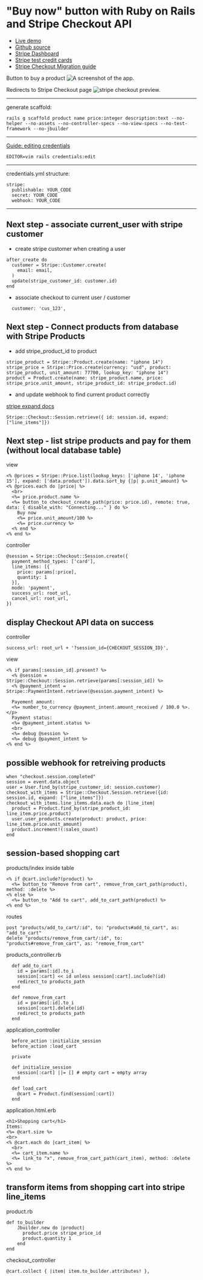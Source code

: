 # "Buy now" button with Ruby on Rails and Stripe Checkout API

* [Live demo](https://shoplify.herokuapp.com/)
* [Github source](https://github.com/yshmarov/shoplify)
* [Stripe Dashboard](https://dashboard.stripe.com/)
* [Stripe test credit cards](https://stripe.com/docs/testing)
* [Stripe Checkout Migration guide](https://stripe.com/docs/payments/checkout/migration)

Button to buy a product
![A screenshot of the app.](./shoplify-preview.png)

Redirects to Stripe Checkout page
![stripe checkout preview.](./stripe-checkout-preview.png)

****

generate scaffold:
```
rails g scaffold product name price:integer description:text --no-helper --no-assets --no-controller-specs --no-view-specs --no-test-framework --no-jbuilder 
```

****

[Guide: editing credentials](https://blog.corsego.com/ruby-on-rails-6-credentials-tldr)
```
EDITOR=vim rails credentials:edit
```

****

credentials.yml structure:
```
stripe:
  publishable: YOUR_CODE
  secret: YOUR_CODE
  webhook: YOUR_CODE
```

****

## Next step - associate current_user with stripe customer

* create stripe customer when creating a user

```
after_create do
  customer = Stripe::Customer.create(
    email: email,
  )
  update(stripe_customer_id: customer.id)
end
```

* associate checkout to current user / customer

```
  customer: 'cus_123',
```

## Next step - Connect products from database with Stripe Products

* add stripe_product_id to product

```
stripe_product = Stripe::Product.create(name: "iphone 14")
stripe_price = Stripe::Price.create(currency: "usd", product: stripe_product, unit_amount: 77700, lookup_key: "iphone 14")
product = Product.create(name: stripe_product.name, price: stripe_price.unit_amount, stripe_product_id: stripe_product.id)
```

* and update webhook to find current product correctly

[stripe expand docs](https://stripe.com/docs/expand)

```
Stripe::Checkout::Session.retrieve({ id: session.id, expand: ["line_items"]})
```

## Next step - list stripe products and pay for them (without local database table) 

view
```
<% @prices = Stripe::Price.list(lookup_keys: ['iphone 14', 'iphone 15'], expand: ['data.product']).data.sort_by {|p| p.unit_amount} %>
<% @prices.each do |price| %>
  <br>
  <%= price.product.name %>
  <%= button_to checkout_create_path(price: price.id), remote: true, data: { disable_with: "Connecting..." } do %>
    Buy now
    <%= price.unit_amount/100 %>
    <%= price.currency %>
  <% end %>
<% end %>
```
controller
```
@session = Stripe::Checkout::Session.create({
  payment_method_types: ['card'],
  line_items: [{
    price: params[:price],
    quantity: 1
  }],
  mode: 'payment',
  success_url: root_url,
  cancel_url: root_url,
})
```

## display Checkout API data on success

controller
```
success_url: root_url + '?session_id={CHECKOUT_SESSION_ID}',
```
view
```
<% if params[:session_id].present? %>
  <% @session = Stripe::Checkout::Session.retrieve(params[:session_id]) %>
  <% @payment_intent = Stripe::PaymentIntent.retrieve(@session.payment_intent) %>

  Payement amount: 
  <%= number_to_currency @payment_intent.amount_received / 100.0 %>.</p>
  Payment status: 
  <%= @payment_intent.status %>
  <br>
  <%= debug @session %>
  <%= debug @payment_intent %>
<% end %>
```

## possible webhook for retreiving products

```
when "checkout.session.completed"
session = event.data.object
user = User.find_by(stripe_customer_id: session.customer)
checkout_with_items = Stripe::Checkout.Session.retrieve({id: session.id, expand: ["line_items"]})
checkout_with_items.line_items.data.each do |line_item|
  product = Product.find_by(stripe_product_id: line_item.price.product)
  user.user_products.create(product: product, price: line_item.price.unit_amount)
  product.increment!(:sales_count)
end
```

## session-based shopping cart

products/index inside table
```
<% if @cart.include?(product) %>
  <%= button_to "Remove from cart", remove_from_cart_path(product), method: :delete %>
<% else %>
  <%= button_to "Add to cart", add_to_cart_path(product) %>
<% end %>
```
routes
```
post "products/add_to_cart/:id", to: "products#add_to_cart", as: "add_to_cart"
delete "products/remove_from_cart/:id", to: "products#remove_from_cart", as: "remove_from_cart"
```
products_controller.rb
```
  def add_to_cart
    id = params[:id].to_i
    session[:cart] << id unless session[:cart].include?(id)
    redirect_to products_path
  end

  def remove_from_cart
    id = params[:id].to_i
    session[:cart].delete(id)
    redirect_to products_path
  end
```
application_controller
```
  before_action :initialize_session
  before_action :load_cart

  private

  def initialize_session
    session[:cart] ||= [] # empty cart = empty array
  end

  def load_cart
    @cart = Product.find(session[:cart])
  end
```
application.html.erb
```
<h1>Shopping cart</h1>
Items:
<%= @cart.size %>
<br>
<% @cart.each do |cart_item| %>
  <br>
  <%= cart_item.name %>
  <%= link_to "x", remove_from_cart_path(cart_item), method: :delete %>
<% end %>
```

## transform items from shopping cart into stripe line_items
product.rb
```
def to_builder
	Jbuilder.new do |product|
	  product.price stripe_price_id
	  product.quantity 1
	end
end
```
checkout_controller
```
@cart.collect { |item| item.to_builder.attributes! },
```

